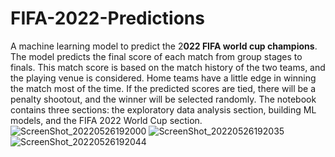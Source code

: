 # FIFA-2022-Predictions
A machine learning model to predict the 2**022 FIFA world cup champions**. The model predicts the final score of each match from group stages to finals. This match score is based on the match history of the two teams, and the playing venue is considered. Home teams have a little edge in winning the match most of the time. If the predicted scores are tied, there will be a penalty shootout, and the winner will be selected randomly. The notebook contains three sections: the exploratory data analysis section, building ML models, and the FIFA 2022 World Cup section.
![ScreenShot_20220526192000](https://user-images.githubusercontent.com/72848727/170501981-3836210d-e180-46d5-b854-889bed838052.png)
![ScreenShot_20220526192035](https://user-images.githubusercontent.com/72848727/170502010-72b15cd1-c779-454c-b3b5-4117f069f546.png)
![ScreenShot_20220526192044](https://user-images.githubusercontent.com/72848727/170502020-b710a524-7d99-48f4-b01e-a229f3bcd118.png)
